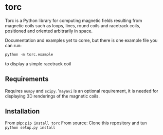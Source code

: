 # torc

Torc is a Python library for computing magnetic fields resulting from magnetic coils
such as loops, lines, round coils and racetrack coils, positioned and oriented
arbitrarily in space.

Documentation and examples yet to come, but there is one example file you can run:
```python
python -m torc.example
```

to display a simple racetrack coil

## Requirements

Requires `numpy` and `scipy`. '`mayavi` is an optional requirement, it is needed for
displaying 3D renderings of the magnetic coils.


## Installation

From pip: `pip install torc`
From source: Clone this repository and tun `python setup.py install`